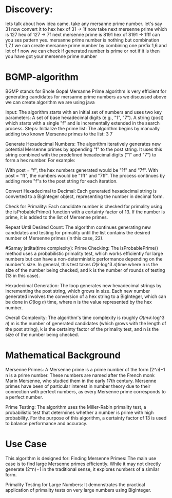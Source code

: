 
# Discovery:
lets talk about how idea came.
take any mersanne prime number.
let's say 31
now convert it to hex
hex of 31 -> 1f
now take next mersenne prime which is 127
hex of 127 -> 7f
next mersenne prime is 8191
hex of 8191 -> 1fff
can you ses pattern
yes. mersanne prime number is nothing but combination 1,7,f
we can create mersanne prime number by combining one prefix 1,6
and lot of f 
now we can check if generated number is prime or not 
if it is then you have got your mersenne prime number 

# BGMP-algorithm
BGMP stands for Bhole Gopal Mersanne Prime algorithm is very efficient for generating candidates for mersanne prime numbers
as we discussed above we can create algorithm 
we are using java

Input:
The algorithm starts with an initial set of numbers and uses two key parameters:
A set of base hexadecimal digits (e.g., "1", "7").
A string (post) which starts with a single "f" and is incrementally extended in the search process.
Steps:
Initialize the prime list: The algorithm begins by manually adding two known Mersenne primes to the list: 
3
7


Generate Hexadecimal Numbers: The algorithm iteratively generates new potential Mersenne primes by appending "f" to the post string. It uses this string combined with the predefined hexadecimal digits ("1" and "7") to form a hex number. For example:

With post = "f", the hex numbers generated would be "1f" and "7f".
With post = "ff", the numbers would be "1ff" and "7ff". The process continues by adding more "f"s to the post string for each iteration.


Convert Hexadecimal to Decimal: Each generated hexadecimal string is converted to a BigInteger object, representing the number in decimal form.


Check for Primality: Each candidate number is checked for primality using the isProbablePrime() function with a certainty factor of 13. If the number is prime, it is added to the list of Mersenne primes.


Repeat Until Desired Count: The algorithm continues generating new candidates and testing for primality until the list contains the desired number of Mersenne primes (in this case, 22).


#Samay jatilta(time complexity):
Prime Checking: The isProbablePrime() method uses a probabilistic primality test, which works efficiently for large numbers but can have a non-deterministic performance depending on the number's size. In general, this test takes 
𝑂(𝑘⋅log⁡^3 𝑛)time where n is the size of the number being checked, and k is the number of rounds of testing (13 in this case).


Hexadecimal Generation: The loop generates new hexadecimal strings by incrementing the post string, which grows in size. Each new number generated involves the conversion of a hex string to a BigInteger, which can be done in 𝑂(log 𝑛) time, where n is the value represented by the hex number.


Overall Complexity: The algorithm's time complexity is roughly 𝑂(𝑚⋅𝑘⋅log^3 𝑛)
m is the number of generated candidates (which grows with the length of the post string), k is the certainty factor of the primality test, and n is the size of the number being checked.


# Mathematical Background

Mersenne Primes: A Mersenne prime is a prime number of the form (2^𝑛)−1
n is a prime number. These numbers are named after the French monk Marin Mersenne, who studied them in the early 17th century. Mersenne primes have been of particular interest in number theory due to their connection with perfect numbers, as every Mersenne prime corresponds to a perfect number.


Prime Testing: The algorithm uses the Miller-Rabin primality test, a probabilistic test that determines whether a number is prime with high probability. For the purpose of this algorithm, a certainty factor of 13 is used to balance performance and accuracy.
# Use Case

This algorithm is designed for:
Finding Mersenne Primes: The main use case is to find large Mersenne primes efficiently. While it may not directly generate 
(2^n)−1 in the traditional sense, it explores numbers of a similar form.

Primality Testing for Large Numbers: It demonstrates the practical application of primality tests on very large numbers using BigInteger.

